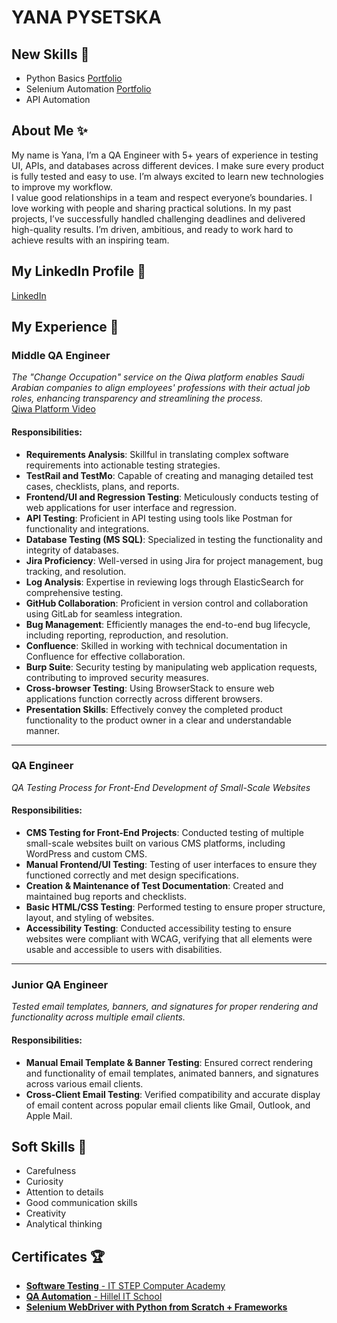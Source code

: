 # YANA PYSETSKA 
## New Skills 🚀
- Python Basics [Portfolio](https://github.com/YanaPysetska/PYTHON.git)
- Selenium Automation [Portfolio](https://github.com/YanaPysetska/SELENIUM.git)
- API Automation 
  
## About Me ✨
My name is Yana, I’m a QA Engineer with 5+ years of experience in testing UI, APIs, and databases across different devices. I make sure every product is fully tested and easy to use. I’m always excited to learn new technologies to improve my workflow.  
I value good relationships in a team and respect everyone’s boundaries. I love working with people and sharing practical solutions. In my past projects, I’ve successfully handled challenging deadlines and delivered high-quality results. I’m driven, ambitious, and ready to work hard to achieve results with an inspiring team.

## My LinkedIn Profile 📄
[LinkedIn](https://www.linkedin.com/in/jana-pysetska/)

## My Experience 🏢

### Middle QA Engineer
*The "Change Occupation" service on the Qiwa platform enables Saudi Arabian companies to align employees' professions with their actual job roles, enhancing transparency and streamlining the process.*  
[Qiwa Platform Video](https://www.youtube.com/watch?v=dUl4MsWcy7k&ab_channel=Qiwa)

#### Responsibilities:
- **Requirements Analysis**: Skillful in translating complex software requirements into actionable testing strategies.
- **TestRail and TestMo**: Capable of creating and managing detailed test cases, checklists, plans, and reports.
- **Frontend/UI and Regression Testing**: Meticulously conducts testing of web applications for user interface and regression.
- **API Testing**: Proficient in API testing using tools like Postman for functionality and integrations.
- **Database Testing (MS SQL)**: Specialized in testing the functionality and integrity of databases.
- **Jira Proficiency**: Well-versed in using Jira for project management, bug tracking, and resolution.
- **Log Analysis**: Expertise in reviewing logs through ElasticSearch for comprehensive testing.
- **GitHub Collaboration**: Proficient in version control and collaboration using GitLab for seamless integration.
- **Bug Management**: Efficiently manages the end-to-end bug lifecycle, including reporting, reproduction, and resolution.
- **Confluence**: Skilled in working with technical documentation in Confluence for effective collaboration.
- **Burp Suite**: Security testing by manipulating web application requests, contributing to improved security measures.
- **Cross-browser Testing**: Using BrowserStack to ensure web applications function correctly across different browsers.
- **Presentation Skills**: Effectively convey the completed product functionality to the product owner in a clear and understandable manner.

---

### QA Engineer
*QA Testing Process for Front-End Development of Small-Scale Websites*

#### Responsibilities:
- **CMS Testing for Front-End Projects**: Conducted testing of multiple small-scale websites built on various CMS platforms, including WordPress and custom CMS.
- **Manual Frontend/UI Testing**: Testing of user interfaces to ensure they functioned correctly and met design specifications.
- **Creation & Maintenance of Test Documentation**: Created and maintained bug reports and checklists.
- **Basic HTML/CSS Testing**: Performed testing to ensure proper structure, layout, and styling of websites.
- **Accessibility Testing**: Conducted accessibility testing to ensure websites were compliant with WCAG, verifying that all elements were usable and accessible to users with disabilities.

---

### Junior QA Engineer
*Tested email templates, banners, and signatures for proper rendering and functionality across multiple email clients.*

#### Responsibilities:
- **Manual Email Template & Banner Testing**: Ensured correct rendering and functionality of email templates, animated banners, and signatures across various email clients.
- **Cross-Client Email Testing**: Verified compatibility and accurate display of email content across popular email clients like Gmail, Outlook, and Apple Mail.

## Soft Skills 🤝
- Carefulness
- Curiosity
- Attention to details
- Good communication skills
- Creativity
- Analytical thinking

## Certificates 🏆
- [**Software Testing** - IT STEP Computer Academy](https://drive.google.com/file/d/1hAKNL_Zn_QTXTLpUI2LiB5sCty2BZs3Q/view?usp=sharing)
- [**QA Automation** - Hillel IT School](https://drive.google.com/file/d/1SIP0gGIXwdofghKIicd4yd6cvb4tAVAv/view?usp=sharing)
- [**Selenium WebDriver with Python from Scratch + Frameworks**](https://drive.google.com/file/d/1jURRhNveLEBk6rrjb8wR1x75srnIfGXX/view?usp=sharing)


